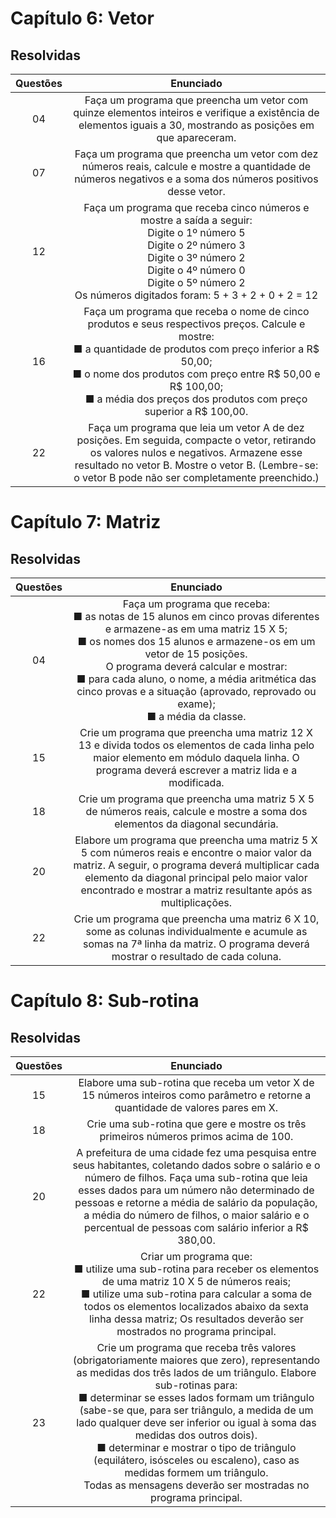 # Capítulo 6: Vetor

## Resolvidas

Questões | Enunciado
:---------: | :------:
04 | Faça um programa que preencha um vetor com quinze elementos inteiros e verifique a existência de elementos iguais a 30, mostrando as posições em que apareceram.
07 | Faça um programa que preencha um vetor com dez números reais, calcule e mostre a quantidade de números negativos e a soma dos números positivos desse vetor.
12 | Faça um programa que receba cinco números e mostre a saída a seguir: <br /> Digite o 1º número 5 <br /> Digite o 2º número 3 <br /> Digite o 3º número 2 <br /> Digite o 4º número 0 <br /> Digite o 5º número 2 <br /> Os números digitados foram: 5 + 3 + 2 + 0 + 2 = 12
16 | Faça um programa que receba o nome de cinco produtos e seus respectivos preços. Calcule e mostre: <br /> ■ a quantidade de produtos com preço inferior a R$ 50,00; <br /> ■ o nome dos produtos com preço entre R$ 50,00 e R$ 100,00; <br /> ■ a média dos preços dos produtos com preço superior a R$ 100,00.
22 | Faça um programa que leia um vetor A de dez posições. Em seguida, compacte o vetor, retirando os valores nulos e negativos. Armazene esse resultado no vetor B. Mostre o vetor B. (Lembre-se: o vetor B pode não ser completamente preenchido.)

# Capítulo 7: Matriz

## Resolvidas

Questões | Enunciado
:---------: | :------:
04 | Faça um programa que receba: <br /> ■ as notas de 15 alunos em cinco provas diferentes e armazene-as em uma matriz 15 X 5; <br /> ■ os nomes dos 15 alunos e armazene-os em um vetor de 15 posições.  <br /> O programa deverá calcular e mostrar: <br /> ■ para cada aluno, o nome, a média aritmética das cinco provas e a situação (aprovado, reprovado ou exame); <br /> ■ a média da classe.
15 | Crie um programa que preencha uma matriz 12 X 13 e divida todos os elementos de cada linha pelo maior elemento em módulo daquela linha. O programa deverá escrever a matriz lida e a modificada.
18 | Crie um programa que preencha uma matriz 5 X 5 de números reais, calcule e mostre a soma dos elementos da diagonal secundária.
20 | Elabore um programa que preencha uma matriz 5 X 5 com números reais e encontre o maior valor da matriz. A seguir, o programa deverá multiplicar cada elemento da diagonal principal pelo maior valor encontrado e mostrar a matriz resultante após as multiplicações.
22 | Crie um programa que preencha uma matriz 6 X 10, some as colunas individualmente e acumule as somas na 7ª linha da matriz. O programa deverá mostrar o resultado de cada coluna.

# Capítulo 8: Sub-rotina 

## Resolvidas

Questões | Enunciado
:---------: | :------:
15 | Elabore uma sub-rotina que receba um vetor X de 15 números inteiros como parâmetro e retorne a quantidade de valores pares em X.
18 | Crie uma sub-rotina que gere e mostre os três primeiros números primos acima de 100.
20 | A prefeitura de uma cidade fez uma pesquisa entre seus habitantes, coletando dados sobre o salário e o número de filhos. Faça uma sub-rotina que leia esses dados para um número não determinado de pessoas e retorne a média de salário da população, a média do número de filhos, o maior salário e o percentual de pessoas com salário inferior a R$ 380,00.
22 | Criar um programa que: <br /> ■ utilize uma sub-rotina para receber os elementos de uma matriz 10 X 5 de números reais; <br /> ■ utilize uma sub-rotina para calcular a soma de todos os elementos localizados abaixo da sexta linha dessa matriz; Os resultados deverão ser mostrados no programa principal.
23 | Crie um programa que receba três valores (obrigatoriamente maiores que zero), representando as medidas dos três lados de um triângulo. Elabore sub-rotinas para: <br /> ■ determinar se esses lados formam um triângulo (sabe-se que, para ser triângulo, a medida de um lado qualquer deve ser inferior ou igual à soma das medidas dos outros dois). <br /> ■ determinar e mostrar o tipo de triângulo (equilátero, isósceles ou escaleno), caso as medidas formem um triângulo. <br /> Todas as mensagens deverão ser mostradas no programa principal.
